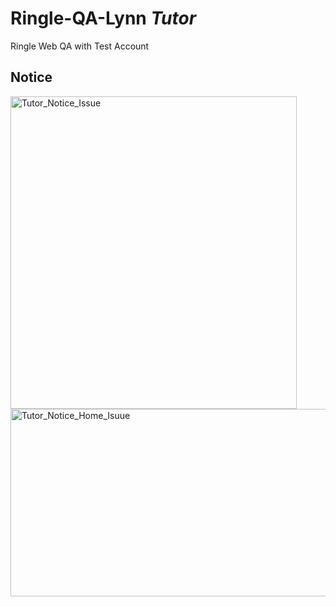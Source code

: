 # Ringle-QA-Lynn *Tutor*
Ringle Web QA with Test Account

## Notice

<img width="458" alt="Tutor_Notice_Issue" src="https://user-images.githubusercontent.com/93983402/140917691-d440bdbd-df56-44ba-92ee-c44ce8e2279a.png" width="300" height="500">

<img width="1079" alt="Tutor_Notice_Home_Isuue" src="https://user-images.githubusercontent.com/93983402/140917717-2f917790-cbd7-4511-9cc5-3d86b3d03782.png" width="300" height="300">
